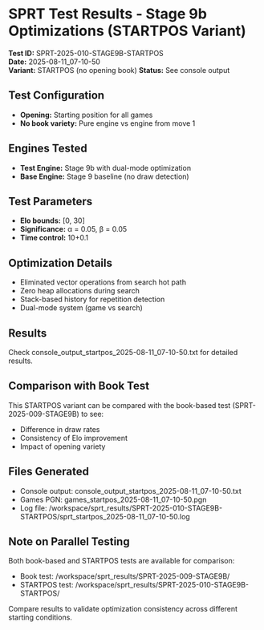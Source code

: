# SPRT Test Results - Stage 9b Optimizations (STARTPOS Variant)

**Test ID:** SPRT-2025-010-STAGE9B-STARTPOS  
**Date:** 2025-08-11_07-10-50  
**Variant:** STARTPOS (no opening book)
**Status:** See console output

## Test Configuration
- **Opening:** Starting position for all games
- **No book variety:** Pure engine vs engine from move 1

## Engines Tested
- **Test Engine:** Stage 9b with dual-mode optimization
- **Base Engine:** Stage 9 baseline (no draw detection)

## Test Parameters
- **Elo bounds:** [0, 30]
- **Significance:** α = 0.05, β = 0.05
- **Time control:** 10+0.1

## Optimization Details
- Eliminated vector operations from search hot path
- Zero heap allocations during search
- Stack-based history for repetition detection
- Dual-mode system (game vs search)

## Results
Check console_output_startpos_2025-08-11_07-10-50.txt for detailed results.

## Comparison with Book Test
This STARTPOS variant can be compared with the book-based test (SPRT-2025-009-STAGE9B) to see:
- Difference in draw rates
- Consistency of Elo improvement
- Impact of opening variety

## Files Generated
- Console output: console_output_startpos_2025-08-11_07-10-50.txt
- Games PGN: games_startpos_2025-08-11_07-10-50.pgn
- Log file: /workspace/sprt_results/SPRT-2025-010-STAGE9B-STARTPOS/sprt_startpos_2025-08-11_07-10-50.log

## Note on Parallel Testing
Both book-based and STARTPOS tests are available for comparison:
- Book test: /workspace/sprt_results/SPRT-2025-009-STAGE9B/
- STARTPOS test: /workspace/sprt_results/SPRT-2025-010-STAGE9B-STARTPOS/

Compare results to validate optimization consistency across different starting conditions.
